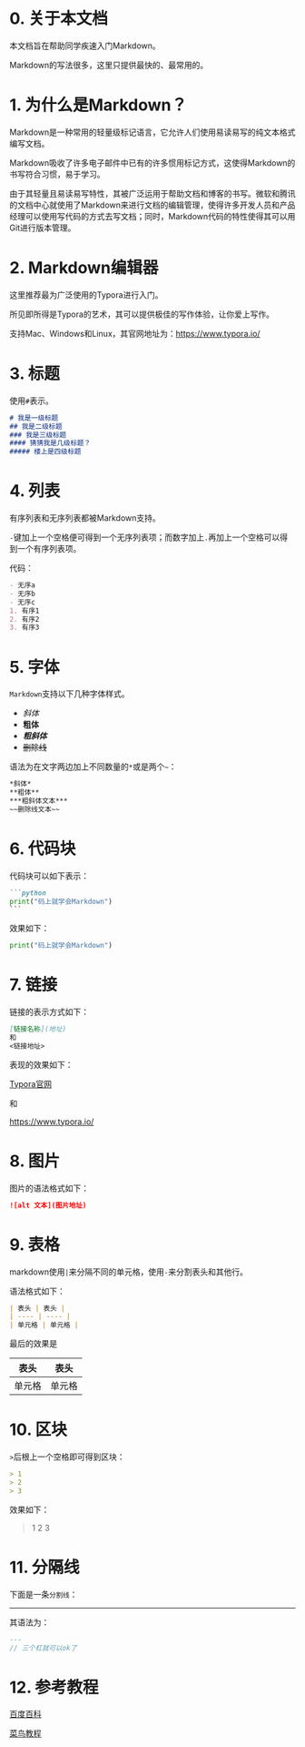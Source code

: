 # 0. 关于本文档

本文档旨在帮助同学疾速入门Markdown。

Markdown的写法很多，这里只提供最快的、最常用的。



# 1. 为什么是Markdown？

Markdown是一种常用的轻量级标记语言，它允许人们使用易读易写的纯文本格式编写文档。

Markdown吸收了许多电子邮件中已有的许多惯用标记方式，这使得Markdown的书写符合习惯，易于学习。

由于其轻量且易读易写特性，其被广泛运用于帮助文档和博客的书写。微软和腾讯的文档中心就使用了Markdown来进行文档的编辑管理，使得许多开发人员和产品经理可以使用写代码的方式去写文档；同时，Markdown代码的特性使得其可以用Git进行版本管理。



# 2. Markdown编辑器

这里推荐最为广泛使用的Typora进行入门。

所见即所得是Typora的艺术，其可以提供极佳的写作体验，让你爱上写作。

支持Mac、Windows和Linux，其官网地址为：https://www.typora.io/



# 3. 标题

使用`#`表示。

```markdown
# 我是一级标题
## 我是二级标题
### 我是三级标题
#### 猜猜我是几级标题？
##### 楼上是四级标题
```



# 4. 列表

有序列表和无序列表都被Markdown支持。

`-`键加上一个空格便可得到一个无序列表项；而数字加上`.`再加上一个空格可以得到一个有序列表项。

代码：

```markdown
- 无序a
- 无序b
- 无序c
1. 有序1
2. 有序2
3. 有序3
```



# 5. 字体

`Markdown`支持以下几种字体样式。

- *斜体*
- **粗体**
- ***粗斜体***
- ~~删除线~~

语法为在文字两边加上不同数量的`*`或是两个`~`：

```markdown
*斜体*
**粗体**
***粗斜体文本***
~~删除线文本~~
```



# 6. 代码块

代码块可以如下表示：

```markdown
```python
print("码上就学会Markdown")
​```
```

效果如下：

```	python
print("码上就学会Markdown")
```



# 7. 链接

链接的表示方式如下：

```markdown
[链接名称](地址)
和
<链接地址>
```

表现的效果如下：

[Typora官网](https://www.typora.io/)

和

<https://www.typora.io/>



# 8. 图片

图片的语法格式如下：

```markdown
![alt 文本](图片地址)
```



# 9. 表格

markdown使用`|`来分隔不同的单元格，使用`-`来分割表头和其他行。

语法格式如下：

```markdown
| 表头 | 表头 |
| ---- | ---- |
| 单元格 | 单元格 |
```

最后的效果是

| 表头   | 表头   |
| ------ | ------ |
| 单元格 | 单元格 |



# 10. 区块

`>`后根上一个空格即可得到区块：

```markdown
> 1
> 2
> 3
```

效果如下：

> 1
> 2
> 3



# 11. 分隔线

下面是一条`分割线`：

---

其语法为：

```markdown
---
// 三个杠就可以ok了
```





# 12. 参考教程

[百度百科](https://baike.baidu.com/item/markdown/3245829?fr=aladdin)

[菜鸟教程](https://www.runoob.com/markdown/md-tutorial.html)



